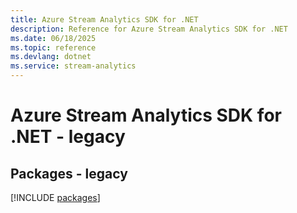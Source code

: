 ```yaml
---
title: Azure Stream Analytics SDK for .NET
description: Reference for Azure Stream Analytics SDK for .NET
ms.date: 06/18/2025
ms.topic: reference
ms.devlang: dotnet
ms.service: stream-analytics
---
```

# Azure Stream Analytics SDK for .NET - legacy
## Packages - legacy
[!INCLUDE [packages](stream-analytics-index.md)]